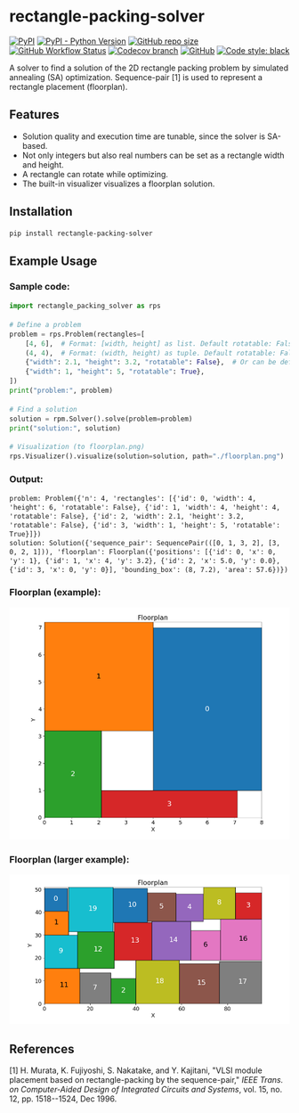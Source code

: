 # rectangle-packing-solver

[![PyPI](https://img.shields.io/pypi/v/rectangle-packing-solver?style=flat-square)](https://pypi.org/project/rectangle-packing-solver/)
[![PyPI - Python Version](https://img.shields.io/pypi/pyversions/rectangle-packing-solver?style=flat-square)](https://pypi.org/project/rectangle-packing-solver/)
[![GitHub repo size](https://img.shields.io/github/repo-size/kotarot/rectangle-packing-solver?style=flat-square)](https://github.com/kotarot/rectangle-packing-solver)
[![GitHub Workflow Status](https://img.shields.io/github/workflow/status/kotarot/rectangle-packing-solver/ci?style=flat-square)](https://github.com/kotarot/rectangle-packing-solver/actions?query=workflow%3Aci)
[![Codecov branch](https://img.shields.io/codecov/c/gh/kotarot/rectangle-packing-solver/main?flag=unittests&style=flat-square)](https://codecov.io/gh/kotarot/rectangle-packing-solver)
[![GitHub](https://img.shields.io/github/license/kotarot/rectangle-packing-solver?style=flat-square)](https://github.com/kotarot/rectangle-packing-solver/blob/main/LICENSE)
[![Code style: black](https://img.shields.io/badge/code%20style-black-000000.svg?style=flat-square)](https://github.com/psf/black)

A solver to find a solution of the 2D rectangle packing problem by simulated annealing (SA) optimization.
Sequence-pair [1] is used to represent a rectangle placement (floorplan).

## Features

- Solution quality and execution time are tunable, since the solver is SA-based.
- Not only integers but also real numbers can be set as a rectangle width and height.
- A rectangle can rotate while optimizing.
- The built-in visualizer visualizes a floorplan solution.

## Installation

```bash
pip install rectangle-packing-solver
```

## Example Usage

### Sample code:

```python
import rectangle_packing_solver as rps

# Define a problem
problem = rps.Problem(rectangles=[
    [4, 6],  # Format: [width, height] as list. Default rotatable: False
    (4, 4),  # Format: (width, height) as tuple. Default rotatable: False
    {"width": 2.1, "height": 3.2, "rotatable": False},  # Or can be defined as dict.
    {"width": 1, "height": 5, "rotatable": True},
])
print("problem:", problem)

# Find a solution
solution = rpm.Solver().solve(problem=problem)
print("solution:", solution)

# Visualization (to floorplan.png)
rps.Visualizer().visualize(solution=solution, path="./floorplan.png")
```

### Output:

```plaintext
problem: Problem({'n': 4, 'rectangles': [{'id': 0, 'width': 4, 'height': 6, 'rotatable': False}, {'id': 1, 'width': 4, 'height': 4, 'rotatable': False}, {'id': 2, 'width': 2.1, 'height': 3.2, 'rotatable': False}, {'id': 3, 'width': 1, 'height': 5, 'rotatable': True}]})
solution: Solution({'sequence_pair': SequencePair(([0, 1, 3, 2], [3, 0, 2, 1])), 'floorplan': Floorplan({'positions': [{'id': 0, 'x': 0, 'y': 1}, {'id': 1, 'x': 4, 'y': 3.2}, {'id': 2, 'x': 5.0, 'y': 0.0}, {'id': 3, 'x': 0, 'y': 0}], 'bounding_box': (8, 7.2), 'area': 57.6})})
```

### Floorplan (example):

![floorplan_example](https://raw.githubusercontent.com/kotarot/rectangle-packing-solver/main/figs/floorplan_example.png)

### Floorplan (larger example):

![floorplan_large](https://raw.githubusercontent.com/kotarot/rectangle-packing-solver/main/figs/floorplan_large.png)

## References

[1] H. Murata, K. Fujiyoshi, S. Nakatake, and Y. Kajitani, "VLSI module placement based on rectangle-packing by the sequence-pair," *IEEE Trans. on Computer-Aided Design of Integrated Circuits and Systems*, vol. 15, no. 12, pp. 1518--1524, Dec 1996.
